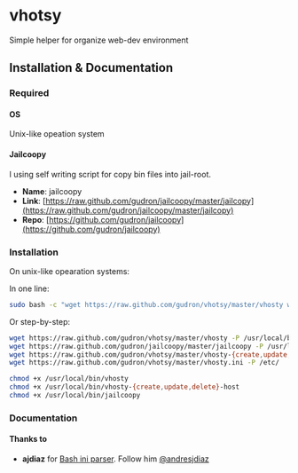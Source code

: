 # vhotsy

Simple helper for organize web-dev environment

## Installation & Documentation

### Required

#### OS

Unix-like opeation system

#### Jailcoopy
I using self writing script for copy bin files into jail-root.

- **Name**: jailcoopy
- **Link**: [https://raw.github.com/gudron/jailcoopy/master/jailcopy](https://raw.github.com/gudron/jailcoopy/master/jailcopy)
- **Repo**: [https://github.com/gudron/jailcoopy](https://github.com/gudron/jailcoopy)

### Installation

On unix-like opearation systems:

In one line:
```bash
sudo bash -c "wget https://raw.github.com/gudron/vhotsy/master/vhosty wget https://raw.github.com/gudron/jailcoopy/master/jailcoopy https://raw.github.com/gudron/vhotsy/master/vhosty-{create,update,delete}-host -P /usr/local/bin && wget https://raw.github.com/gudron/vhotsy/master/vhosty.conf -p /etc/ && chmod +x /usr/local/bin/vhosty && chmod +x /usr/local/bin/vhosty-{create,update,delete}-host && chmod +x /usr/local/bin/jailcoopy"
```

Or step-by-step:
```bash
wget https://raw.github.com/gudron/vhotsy/master/vhosty -P /usr/local/bin
wget https://raw.github.com/gudron/jailcoopy/master/jailcoopy -P /usr/local/bin
wget https://raw.github.com/gudron/vhotsy/master/vhosty-{create,update,delete}-host -P /usr/local/bin
wget https://raw.github.com/gudron/vhotsy/master/vhosty.ini -P /etc/

chmod +x /usr/local/bin/vhosty
chmod +x /usr/local/bin/vhosty-{create,update,delete}-host
chmod +x /usr/local/bin/jailcoopy
```

### Documentation

#### Thanks to

- **ajdiaz** for [Bash ini parser](http://ajdiaz.wordpress.com/2008/02/09/bash-ini-parser/). Follow him [@andresjdiaz](https://twitter.com/andresjdiaz)